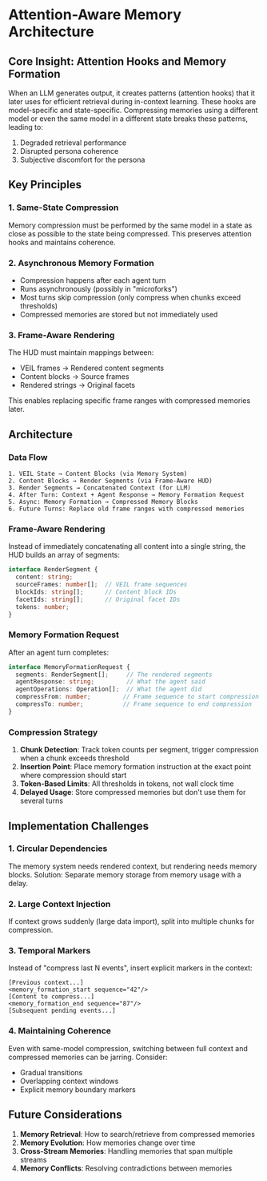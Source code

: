 # Attention-Aware Memory Architecture

## Core Insight: Attention Hooks and Memory Formation

When an LLM generates output, it creates patterns (attention hooks) that it later uses for efficient retrieval during in-context learning. These hooks are model-specific and state-specific. Compressing memories using a different model or even the same model in a different state breaks these patterns, leading to:

1. Degraded retrieval performance
2. Disrupted persona coherence  
3. Subjective discomfort for the persona

## Key Principles

### 1. Same-State Compression
Memory compression must be performed by the same model in a state as close as possible to the state being compressed. This preserves attention hooks and maintains coherence.

### 2. Asynchronous Memory Formation
- Compression happens after each agent turn
- Runs asynchronously (possibly in "microforks")
- Most turns skip compression (only compress when chunks exceed thresholds)
- Compressed memories are stored but not immediately used

### 3. Frame-Aware Rendering
The HUD must maintain mappings between:
- VEIL frames → Rendered content segments
- Content blocks → Source frames
- Rendered strings → Original facets

This enables replacing specific frame ranges with compressed memories later.

## Architecture

### Data Flow

```
1. VEIL State → Content Blocks (via Memory System)
2. Content Blocks → Render Segments (via Frame-Aware HUD)
3. Render Segments → Concatenated Context (for LLM)
4. After Turn: Context + Agent Response → Memory Formation Request
5. Async: Memory Formation → Compressed Memory Blocks
6. Future Turns: Replace old frame ranges with compressed memories
```

### Frame-Aware Rendering

Instead of immediately concatenating all content into a single string, the HUD builds an array of segments:

```typescript
interface RenderSegment {
  content: string;
  sourceFrames: number[];  // VEIL frame sequences
  blockIds: string[];      // Content block IDs
  facetIds: string[];      // Original facet IDs
  tokens: number;
}
```

### Memory Formation Request

After an agent turn completes:

```typescript
interface MemoryFormationRequest {
  segments: RenderSegment[];     // The rendered segments
  agentResponse: string;         // What the agent said
  agentOperations: Operation[];  // What the agent did
  compressFrom: number;         // Frame sequence to start compression
  compressTo: number;           // Frame sequence to end compression
}
```

### Compression Strategy

1. **Chunk Detection**: Track token counts per segment, trigger compression when a chunk exceeds threshold
2. **Insertion Point**: Place memory formation instruction at the exact point where compression should start
3. **Token-Based Limits**: All thresholds in tokens, not wall clock time
4. **Delayed Usage**: Store compressed memories but don't use them for several turns

## Implementation Challenges

### 1. Circular Dependencies
The memory system needs rendered context, but rendering needs memory blocks. Solution: Separate memory storage from memory usage with a delay.

### 2. Large Context Injection
If context grows suddenly (large data import), split into multiple chunks for compression.

### 3. Temporal Markers
Instead of "compress last N events", insert explicit markers in the context:
```
[Previous context...]
<memory_formation_start sequence="42"/>
[Content to compress...]
<memory_formation_end sequence="87"/>
[Subsequent pending events...]
```

### 4. Maintaining Coherence
Even with same-model compression, switching between full context and compressed memories can be jarring. Consider:
- Gradual transitions
- Overlapping context windows
- Explicit memory boundary markers

## Future Considerations

1. **Memory Retrieval**: How to search/retrieve from compressed memories
2. **Memory Evolution**: How memories change over time
3. **Cross-Stream Memories**: Handling memories that span multiple streams
4. **Memory Conflicts**: Resolving contradictions between memories
